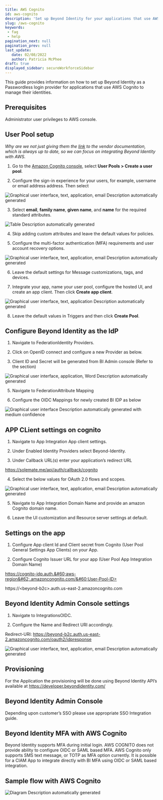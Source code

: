 ```yaml
---
title: AWS Cognito
id: aws-cognito
description: 'Set up Beyond Identity for your applications that use AWS Cognito to manage their identities.'
slug: /aws-cognito 
keywords: 
 - faq
 - help
pagination_next: null
pagination_prev: null
last_update: 
   date: 02/08/2022
   author: Patricia McPhee
draft: true
displayed_sidebar: secureWorkforceSidebar
---
```


This guide provides information on how to set up Beyond Identity as a Passwordless login provider for applications that use AWS Cognito to manage their identities.

## Prerequisites

Administrator user privileges to AWS console.

## User Pool setup

*Why are we not just giving them the [link](https://docs.aws.amazon.com/cognito/latest/developerguide/tutorial-create-user-pool.html) to the vendor documentation, which is always up to date, so we can focus on integrating Beyond Identity with AWS.*

1. Go to the [Amazon Cognito console](https://console.aws.amazon.com/cognito/home), select **User Pools > Create a user pool**.

2. Configure the sign-in experience for your users, for example, username or email address address. Then select

  ![Graphical user interface, text, application, email Description automatically generated](../images/aws/image2.png)

3. Select **email**, **family name**, **given name**, and **name** for the required standard attributes. 

  ![Table Description automatically generated](../images/aws/image3.png)

4. Skip adding custom attributes and leave the default values for policies.

5. Configure the multi-factor authentication (MFA) requirements and user account recovery options.

  ![Graphical user interface, text, application, email Description automatically generated](../images/aws/image4.png)

6. Leave the default settings for Message customizations, tags, and devices.

7. Integrate your app, name your user pool, configure the hosted UI, and create an app client. Then click **Create app client**. 

  ![Graphical user interface, text, application Description automatically generated](../images/aws/image5.png)

8. Leave the default values in Triggers and then click **Create Pool**.


## Configure Beyond Identity as the IdP

1. Navigate to FederationIdentity Providers.

3. Click on OpenID connect and configure a new Provider as below.

4. Client ID and Secret will be generated from BI Admin console (Refer to the section)

  ![Graphical user interface, application, Word Description automatically generated](../images/aws/image6.png)

5. Navigate to FederationAttribute Mapping

6. Configure the OIDC Mappings for newly created BI IDP as below

  ![Graphical user interface Description automatically generated with medium confidence](../images/aws/image7.png)

## APP CLient settings on cognito

1. Navigate to App Integration App client settings.

2. Under Enabled Identity Providers select Beyond-Identity.

3. Under Callback URL(s) enter your application’s redirect URL

  https://solemate.me/api/auth/callback/cognito

4. Select the below values for OAuth 2.0 flows and scopes.

  ![Graphical user interface, text, application, email Description automatically generated](../images/aws/image8.png)

5. Navigate to App Integration Domain Name and provide an amazon Cognito domain name.

6. Leave the UI customization and Resource server settings at default.

## Settings on the app

1. Configure App client Id and Client secret from Cognito (User Pool General Settings App Clients) on your App.

2. Configure Cognito Issuer URL for your app (User Pool App Integration Domain Name)

  https://cognito-idp.auth.&#60;aws-region&#62;.amazoncongnito.com/&#60;User-Pool-ID>

  https://&#60;beyond-b2c&#62;.auth.us-east-2.amazoncognito.com

## Beyond Identity Admin Console settings

1. Navigate to IntegrationsOIDC.

2. Configure the Name and Redirect URI accordingly.

  Redirect-URI: https://beyond-b2c.auth.us-east-2.amazoncognito.com/oauth2/idpresponse

  ![Graphical user interface, text, application, email Description automatically generated](../images/aws/image9.png)

## Provisioning

For the Application the provisioning will be done using Beyond Identity API’s available at <https://developer.beyondidentity.com/>

## Beyond Identity Admin Console

Depending upon customer’s SSO please use appropriate SSO Integration guide.

## Beyond Identity MFA with AWS Cognito

Beyond Identity supports MFA during initial login. AWS COGNITO does not provide ability to configure OIDC or SAML based MFA. AWS Cognito only supports SMS text message, or TOTP as MFA option currently. It is possible for a CIAM App to integrate directly with BI MFA using OIDC or SAML based integration.

## Sample flow with AWS Cognito

![Diagram Description automatically generated](../images/aws/image10.png)
